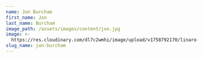 ```yaml
---
name: Jon Burcham
first_name: Jon
last_name: Burcham
image_path: /assets/images/content/jon.jpg
image: >-
  https://res.cloudinary.com/dl7c2wmhi/image/upload/v1758792170/linaro-website/images/author/jon
slug_name: jon-burcham
---
```


